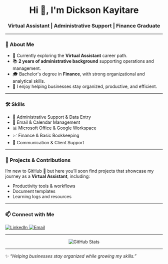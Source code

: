 <!-- Profile Banner -->
<p align="center"
<img src="https://raw.githubusercontent.com/dicksonkay/profilebanner/main/images/Dickson.png" width="300" />
</p>

<h1 align="center">Hi 👋, I'm Dickson Kayitare </h1>
<h3 align="center">Virtual Assistant | Administrative Support | Finance Graduate</h3>

---

### 🌟 About Me  
- 🎯 Currently exploring the **Virtual Assistant** career path.  
- 📚 **2 years of administrative background** supporting operations and management.  
- 🎓 Bachelor's degree in **Finance**, with strong organizational and analytical skills.  
- 🤝 I enjoy helping businesses stay organized, productive, and efficient.  

---

### 🛠️ Skills  
- 📌 Administrative Support & Data Entry  
- 📩 Email & Calendar Management  
- 📊 Microsoft Office & Google Workspace  
- 📈 Finance & Basic Bookkeeping  
- 💬 Communication & Client Support  

---

### 📂 Projects & Contributions  
I’m new to GitHub 🚀 but here you’ll soon find projects that showcase my journey as a **Virtual Assistant**, including:  
- Productivity tools & workflows  
- Document templates  
- Learning logs and resources  

---

### 📫 Connect with Me  
<p align="left">
  <a href="https://www.linkedin.com/in/dickson-k-963b54207?">
    <img src="https://img.shields.io/badge/LinkedIn-%230077B5.svg?logo=linkedin&logoColor=white" alt="LinkedIn" />
  </a>
  <a href="mailto:dicksonkayitare50@gmail.com">
    <img src="https://img.shields.io/badge/Email-D14836?logo=gmail&logoColor=white" alt="Email" />
  </a>
</p>

---

<p align="center">
  <img src="https://github-readme-stats.vercel.app/api?username=yourgithubusername&show_icons=true&theme=radical" alt="GitHub Stats" />
</p>

---
✨ _“Helping businesses stay organized while growing my skills.”_  

<!--
**dicksonkay/dicksonkay** is a ✨ _special_ ✨ repository because its `README.md` (this file) appears on your GitHub profile.

Here are some ideas to get you started:

- 🔭 I’m currently working on ...
- 🌱 I’m currently learning ...
- 👯 I’m looking to collaborate on ...
- 🤔 I’m looking for help with ...
- 💬 Ask me about ...
- 📫 How to reach me: ...
- 😄 Pronouns: ...
- ⚡ Fun fact: ...
-->
